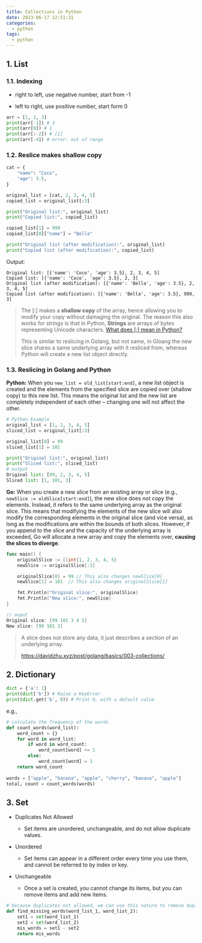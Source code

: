 ```yaml
---
title: Collections in Python
date: 2023-06-17 22:51:31
categories:
  - python
tags:
  - python
---
```


## 1. List

### 1.1. Indexing

- right to left, use negative number, start from -1

- left to right, use positive number, start form 0

```python
arr = [1, 2, 3]
print(arr[-1]) # 3
print(arr[0]) # 1
print(arr[:-2]) # [1]
print(arr[-4]) # error: out of range
```

### 1.2. Reslice makes shallow copy

```python
cat = {
    "name": "Coco",
    "age": 3.5,
}

original_list = [cat, 2, 3, 4, 5]
copied_list = original_list[:3]

print("Original list:", original_list)
print("Copied list:", copied_list)

copied_list[1] = 999
copied_list[0]["name"] = "Bella"

print("Original list (after modification):", original_list)
print("Copied list (after modification):", copied_list)
```

Output:

```
Original list: [{'name': 'Coco', 'age': 3.5}, 2, 3, 4, 5]
Copied list: [{'name': 'Coco', 'age': 3.5}, 2, 3]
Original list (after modification): [{'name': 'Bella', 'age': 3.5}, 2, 3, 4, 5]
Copied list (after modification): [{'name': 'Bella', 'age': 3.5}, 999, 3]
```

> The [:] makes a **shallow copy** of the array, hence allowing you to modify your copy without damaging the original. The reason this also works for strings is that in Python, **Strings** are arrays of bytes representing Unicode characters. [What does [:] mean in Python?](https://blog.aaronmeese.com/what-does-mean-in-python-6831c027e43b)
>
> This is similar to reslicing in Golang, but not same, in Gloang the new slice shares a same underlying array with it resliced from, whereas Python will create a new list object directly. 

### 1.3. Reslicing in Golang and Python

**Python:** When you `new_list = old_list[start:end]`, a new list object is created and the elements from the specified slice are copied over (shallow copy) to this new list. This means the original list and the new list are completely independent of each other – changing one will not affect the other.

```python
# Python Example
original_list = [1, 2, 3, 4, 5]
sliced_list = original_list[:3]

original_list[0] = 99
sliced_list[1] = 101

print("Original list:", original_list)
print("Sliced list:", sliced_list)
# output
Original list: [99, 2, 3, 4, 5]
Sliced list: [1, 101, 3]
```

**Go:** When you create a new slice from an existing array or slice (e.g., `newSlice := oldSlice[start:end]`), the new slice does not copy the elements. Instead, it refers to the same underlying array as the original slice. This means that modifying the elements of the new slice will also modify the corresponding elements in the original slice (and vice versa), as long as the modifications are within the bounds of both slices. However, if you append to the slice and the capacity of the underlying array is exceeded, Go will allocate a new array and copy the elements over, **causing the slices to diverge**.

```go
func main() {
	originalSlice := []int{1, 2, 3, 4, 5}
	newSlice := originalSlice[:3]

	originalSlice[0] = 99 // This also changes newSlice[0]
	newSlice[1] = 101  // This also changes originalSlice[1]

	fmt.Println("Original slice:", originalSlice)
	fmt.Println("New slice:", newSlice)
}

// ouput
Original slice: [99 101 3 4 5]
New slice: [99 101 3]
```

> A slice does not store any data, it just describes a section of an underlying array. 
>
> https://davidzhu.xyz/post/golang/basics/003-collections/

## 2. Dictionary

```python
dict = {'a': 1}
print(dict['b']) # Raise a KeyError
print(dict.get('b', 0)) # Print 0, with a default value 
```

e.g.,

```python
# calculate the frequency of the words
def count_words(word_list):
    word_count = {}
    for word in word_list:
        if word in word_count:
            word_count[word] += 1
        else:
            word_count[word] = 1
    return word_count
  
words = ["apple", "banana", "apple", "cherry", "banana", "apple"]
total, count = count_words(words)
```

## 3. Set

- Duplicates Not Allowed

  - Set items are unordered, unchangeable, and do not allow duplicate values.

- Unordered

  - Set items can appear in a different order every time you use them, and cannot be referred to by index or key.

- Unchangeable
  - Once a set is created, you cannot change its items, but you can remove items and add new items.


```python
# because duplicates not allowed, we can use this nature to remove duplicated words 
def find_missing_words(word_list_1, word_list_2):
    set1 = set(word_list_1)
    set2 = set(word_list_2)
    mis_words = set1 - set2
    return mis_words
```

